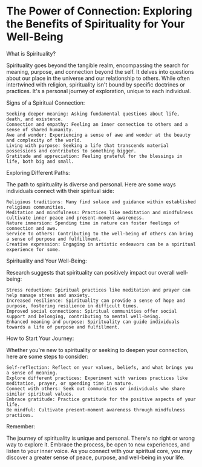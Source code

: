 # The Power of Connection: Exploring the Benefits of Spirituality for Your Well-Being

What is Spirituality?

Spirituality goes beyond the tangible realm, encompassing the search for meaning, purpose, and connection beyond the self. It delves into questions about our place in the universe and our relationship to others. While often intertwined with religion, spirituality isn't bound by specific doctrines or practices. It's a personal journey of exploration, unique to each individual.

Signs of a Spiritual Connection:

    Seeking deeper meaning: Asking fundamental questions about life, death, and existence.
    Connection and empathy: Feeling an inner connection to others and a sense of shared humanity.
    Awe and wonder: Experiencing a sense of awe and wonder at the beauty and complexity of the world.
    Living with purpose: Seeking a life that transcends material possessions and contributes to something bigger.
    Gratitude and appreciation: Feeling grateful for the blessings in life, both big and small.

Exploring Different Paths:

The path to spirituality is diverse and personal. Here are some ways individuals connect with their spiritual side:

    Religious traditions: Many find solace and guidance within established religious communities.
    Meditation and mindfulness: Practices like meditation and mindfulness cultivate inner peace and present-moment awareness.
    Nature immersion: Spending time in nature can foster feelings of connection and awe.
    Service to others: Contributing to the well-being of others can bring a sense of purpose and fulfillment.
    Creative expression: Engaging in artistic endeavors can be a spiritual experience for some.

Spirituality and Your Well-Being:

Research suggests that spirituality can positively impact our overall well-being:

    Stress reduction: Spiritual practices like meditation and prayer can help manage stress and anxiety.
    Increased resilience: Spirituality can provide a sense of hope and purpose, fostering resilience in difficult times.
    Improved social connections: Spiritual communities offer social support and belonging, contributing to mental well-being.
    Enhanced meaning and purpose: Spirituality can guide individuals towards a life of purpose and fulfillment.

How to Start Your Journey:

Whether you're new to spirituality or seeking to deepen your connection, here are some steps to consider:

    Self-reflection: Reflect on your values, beliefs, and what brings you a sense of meaning.
    Explore different practices: Experiment with various practices like meditation, prayer, or spending time in nature.
    Connect with others: Seek out communities or individuals who share similar spiritual values.
    Embrace gratitude: Practice gratitude for the positive aspects of your life.
    Be mindful: Cultivate present-moment awareness through mindfulness practices.

Remember:

The journey of spirituality is unique and personal. There's no right or wrong way to explore it. Embrace the process, be open to new experiences, and listen to your inner voice. As you connect with your spiritual core, you may discover a greater sense of peace, purpose, and well-being in your life.